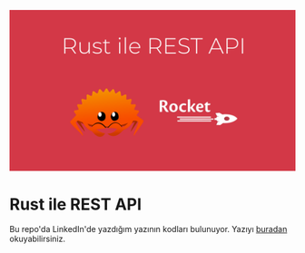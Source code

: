 ![Main Logo](/header.png)

# Rust ile REST API

Bu repo'da LinkedIn'de yazdığım yazının kodları bulunuyor. Yazıyı [buradan](https://www.linkedin.com/pulse/rust-ile-web-servisi-yaz%25C4%25B1yoruz-ahmetcan-aksu/) okuyabilirsiniz.